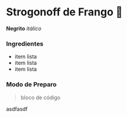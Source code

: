 # Strogonoff de Frango :chicken:
**Negrito** _itálico_
### Ingredientes
 - item lista
 - item lista
 - item lista

### Modo de Preparo

> bloco de código

asdfasdf
